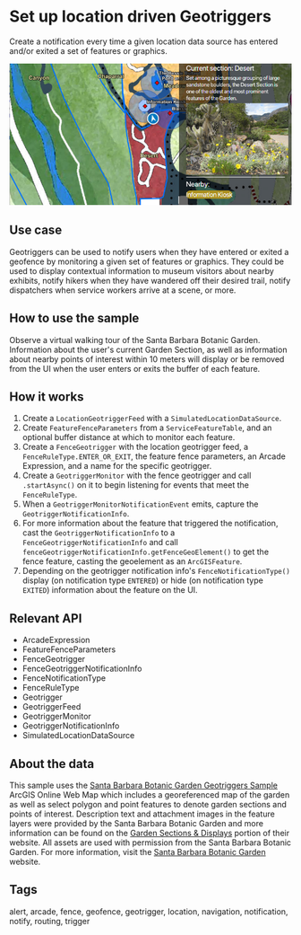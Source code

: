 # Set up location driven Geotriggers

Create a notification every time a given location data source has entered and/or exited a set of features or graphics.

![Geotriggers](SetUpLocationDrivenGeotriggers.png)

## Use case

Geotriggers can be used to notify users when they have entered or exited a geofence by monitoring a given set of features or graphics. They could be used to display contextual information to museum visitors about nearby exhibits, notify hikers when they have wandered off their desired trail, notify dispatchers when service workers arrive at a scene, or more.

## How to use the sample

Observe a virtual walking tour of the Santa Barbara Botanic Garden. Information about the user's current Garden Section, as well as information about nearby points of interest within 10 meters will display or be removed from the UI when the user enters or exits the buffer of each feature.

## How it works

1. Create a `LocationGeotriggerFeed` with a `SimulatedLocationDataSource`.
2. Create `FeatureFenceParameters` from a `ServiceFeatureTable`, and an optional buffer distance at which to monitor each feature.
3. Create a `FenceGeotrigger` with the location geotrigger feed, a `FenceRuleType.ENTER_OR_EXIT`, the feature fence parameters, an Arcade Expression, and a name for the specific geotrigger.
4. Create a `GeotriggerMonitor` with the fence geotrigger and call `.startAsync()` on it to begin listening for events that meet the `FenceRuleType`.
5. When a `GeotriggerMonitorNotificationEvent` emits, capture the `GeotriggerNotificationInfo`.
6. For more information about the feature that triggered the notification, cast the `GeotriggerNotificationInfo` to a `FenceGeotriggerNotificationInfo` and call `fenceGeotriggerNotificationInfo.getFenceGeoElement()` to get the fence feature, casting the geoelement as an `ArcGISFeature`.
7. Depending on the geotrigger notification info's `FenceNotificationType()` display (on notification type `ENTERED`) or hide (on notification type `EXITED`) information about the feature on the UI.

## Relevant API

* ArcadeExpression
* FeatureFenceParameters
* FenceGeotrigger
* FenceGeotriggerNotificationInfo
* FenceNotificationType
* FenceRuleType
* Geotrigger
* GeotriggerFeed
* GeotriggerMonitor
* GeotriggerNotificationInfo
* SimulatedLocationDataSource

## About the data

This sample uses the [Santa Barbara Botanic Garden Geotriggers Sample](https://arcgisruntime.maps.arcgis.com/home/item.html?id=6ab0e91dc39e478cae4f408e1a36a308) ArcGIS Online Web Map which includes a georeferenced map of the garden as well as select polygon and point features to denote garden sections and points of interest. Description text and attachment images in the feature layers were provided by the Santa Barbara Botanic Garden and more information can be found on the [Garden Sections & Displays](https://www.sbbg.org/explore-garden/garden-sections-displays) portion of their website. All assets are used with permission from the Santa Barbara Botanic Garden. For more information, visit the [Santa Barbara Botanic Garden](https://www.sbbg.org/) website.

## Tags

alert, arcade, fence, geofence, geotrigger, location, navigation, notification, notify, routing, trigger
